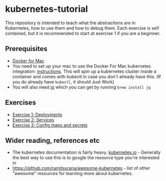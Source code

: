 # kubernetes-tutorial
This repository is intended to teach what the abstractions are in Kubernetes, how to use them and how to debug them. Each exercise is self contained, but it is recommended to start at exercise 1 if you are a beginner.

## Prerequisites
- [Docker for Mac](https://download.docker.com/mac/stable/Docker.dmg)
- You need to set up your mac to use the Docker For Mac kubernetes integration: [instructions](https://docs.docker.com/docker-for-mac/#kubernetes). This will spin up a kubernetes cluster inside a container and comes with kubectl in case you don't already have this. (If you do already have `kubectl`, it should Just Work)
- You will also need [jq](https://stedolan.github.io/jq/) which you can get by running `brew install jq`

## Exercises
- [Exercise 1: Deployments](deployments.md)
- [Exercise 2: Services](services.md)
- [Exercise 3: Config maps and secrets](config.md)

## Wider reading, references etc
- The kubernetes documentation is fairly heavy. [kubernetes.io](https://kubernetes.io) - Generally the best way to use this is to google the resource type you're interested in
- https://github.com/ramitsurana/awesome-kubernetes - list of other "awesome" resources for learning more about kubernetes.